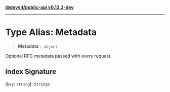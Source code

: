 [**@devvit/public-api v0.12.2-dev**](../README.md)

---

# Type Alias: Metadata

> **Metadata** = `object`

Optional RPC metadata passed with every request.

## Index Signature

\[`key`: `string`\]: `Strings`
